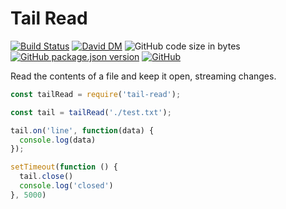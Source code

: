 # Tail Read
[![Build Status](https://travis-ci.org/markwylde/tail-read.svg?branch=master)](https://travis-ci.org/markwylde/tail-read)
[![David DM](https://david-dm.org/markwylde/tail-read.svg)](https://david-dm.org/markwylde/tail-read)
![GitHub code size in bytes](https://img.shields.io/github/languages/code-size/markwylde/tail-read)
[![GitHub package.json version](https://img.shields.io/github/package-json/v/markwylde/tail-read)](https://github.com/markwylde/tail-read/releases)
[![GitHub](https://img.shields.io/github/license/markwylde/tail-read)](https://github.com/markwylde/tail-read/blob/master/LICENSE)

Read the contents of a file and keep it open, streaming changes.

```javascript
const tailRead = require('tail-read');

const tail = tailRead('./test.txt');

tail.on('line', function(data) {
  console.log(data)
});

setTimeout(function () {
  tail.close()
  console.log('closed')
}, 5000)
```

